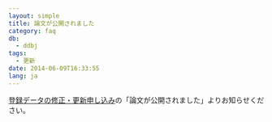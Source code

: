 ```yaml
---
layout: simple
title: 論文が公開されました
category: faq
db:
  - ddbj
tags: 
  - 更新
date: 2014-06-09T16:33:55
lang: ja
---
```


[登録データの修正・更新申し込み](/ddbj/update-form.html)の「論文が公開されました」よりお知らせください。
